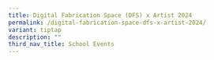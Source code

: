 ```yaml
---
title: Digital Fabrication Space (DFS) x Artist 2024
permalink: /digital-fabrication-space-dfs-x-artist-2024/
variant: tiptap
description: ""
third_nav_title: School Events
---
```

